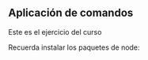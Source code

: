## Aplicación de comandos

Este es el ejercicio del curso

Recuerda instalar los paquetes de node:

```

```
